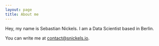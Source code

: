 ```yaml
---
layout: page
title: About me
---
```


Hey, my name is Sebastian Nickels. I am a Data Scientist based in Berlin.

You can write me at [contact@snickels.io](mailto:contact@snickels.io).